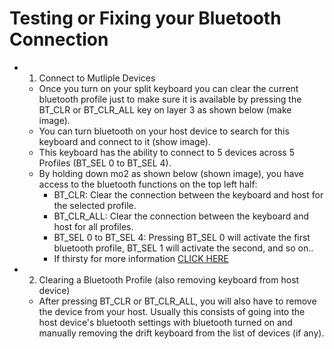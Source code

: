 # Testing or Fixing your Bluetooth Connection

- 1. Connect to Mutliple Devices
  - Once you turn on your split keyboard you can clear the current bluetooth profile just to make sure it is available by pressing the BT_CLR or BT_CLR_ALL key on layer 3 as shown below (make image).
  - You can turn bluetooth on your host device to search for this keyboard and connect to it (show image).
  - This keyboard has the ability to connect to 5 devices across 5 Profiles (BT_SEL 0 to BT_SEL 4).
  - By holding down mo2 as shown below (shown image), you have access to the bluetooth functions on the top left half:
    - BT_CLR: Clear the connection between the keyboard and host for the selected profile.
    - BT_CLR_ALL: Clear the connection between the keyboard and host for all profiles.
    - BT_SEL 0 to BT_SEL 4: Pressing BT_SEL 0 will activate the first bluetooth profile, BT_SEL 1 will activate the second, and so on..
    - If thirsty for more information [CLICK HERE](https://zmk.dev/docs/keymaps/behaviors/bluetooth)

- 2. Clearing a Bluetooth Profile (also removing keyboard from host device)
  - After pressing BT_CLR or BT_CLR_ALL, you will also have to remove the device from your host. Usually this consists of going into the host device's bluetooth settings with bluetooth turned on and manually removing the drift keyboard from the list of devices (if any).
